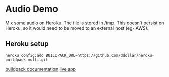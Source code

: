 # Audio Demo

Mix some audio on Heroku. The file is stored in /tmp. This doesn't persist on Heroku, so it would need to be moved to an external host (eg- AWS).

## Heroku setup
`heroku config:add BUILDPACK_URL=https://github.com/ddollar/heroku-buildpack-multi.git`

[buildpack documentation](https://blog.heroku.com/archives/2012/7/17/buildpacks)
[live app](http://shrouded-meadow-8597.herokuapp.com/)
